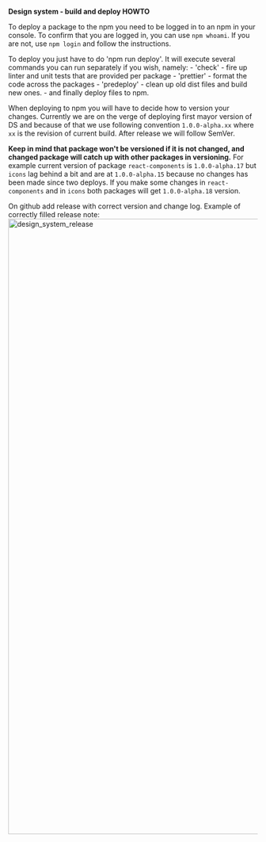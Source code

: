 **Design system - build and deploy HOWTO**

To deploy a package to the npm you need to be logged in to an npm in your console. To confirm that you are logged in, you can use `npm whoami`. If you are not, use `npm login` and follow the instructions.

To deploy you just have to do 'npm run deploy'. It will execute several commands you can run separately if you wish, namely: - 'check' - fire up linter and unit tests that are provided per package - 'prettier' - format the code across the packages - 'predeploy' - clean up old dist files and build new ones. - and finally deploy files to npm.

When deploying to npm you will have to decide how to version your changes. Currently we are on the verge of deploying first mayor version of DS and because of that we use following convention `1.0.0-alpha.xx` where `xx` is the revision of current build. After release we will follow SemVer.

**Keep in mind that package won't be versioned if it is not changed, and changed package will catch up with other packages in versioning.** For example current version of package `react-components` is `1.0.0-alpha.17` but `icons` lag behind a bit and are at `1.0.0-alpha.15` because no changes has been made since two deploys. If you make some changes in `react-components` and in `icons` both packages will get `1.0.0-alpha.18` version.

On github add release with correct version and change log. Example of correctly filled release note:
<img width="1242" alt="design_system_release" src="https://user-images.githubusercontent.com/7773964/181774311-a035fa43-0f96-4c92-8bf6-9c66dedd7a93.png">
